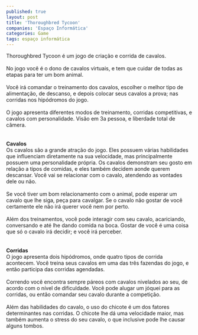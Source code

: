 ```yaml
---
published: true
layout: post
title: 'Thoroughbred Tycoon'
companies: 'Espaço Informática'
categories: Game
tags: espaço informática
---
```

Thoroughbred Tycoon &eacute; um jogo de cria&ccedil;&atilde;o e corrida de cavalos.<br /><br />No jogo voc&ecirc; &eacute; o dono de cavalos virtuais, e tem que cuidar de todas as etapas para ter um bom animal.<br /><br />Voc&ecirc; ir&aacute; comandar o treinamento dos cavalos, escolher o melhor tipo de alimenta&ccedil;&atilde;o, de descanso, e depois colocar seus cavalos a prova; nas corridas nos hip&oacute;dromos do jogo.<br /><br />O jogo apresenta diferentes modos de treinamento, corridas competitivas, e cavalos com personalidade. Vis&atilde;o em 3a pessoa, e liberdade total de c&acirc;mera.<br /><br /><br /><span style="font-weight: bold;">Cavalos</span><br />Os cavalos s&atilde;o a grande atra&ccedil;&atilde;o do jogo. Eles possuem v&aacute;rias habilidades que influenciam diretamente na sua velocidade, mas principalmente possuem uma personalidade pr&oacute;pria. Os cavalos demonstram seu gosto em rela&ccedil;&atilde;o a tipos de comidas, e eles tamb&eacute;m decidem aonde querem descansar. Voc&ecirc; vai se relacionar com o cavalo, atendendo as vontades dele ou n&atilde;o.<br /><br />Se voc&ecirc; tiver um bom relacionamento com o animal, pode esperar um cavalo que lhe siga, pe&ccedil;a para cavalgar. Se o cavalo n&atilde;o gostar de voc&ecirc; certamente ele n&atilde;o ir&aacute; querer voc&ecirc; nem por perto.<br /><br />Al&eacute;m dos treinamentos, voc&ecirc; pode interagir com seu cavalo, acariciando, conversando e at&eacute; lhe dando comida na boca. Gostar de voc&ecirc; &eacute; uma coisa que s&oacute; o cavalo ir&aacute; decidir; e voc&ecirc; ir&aacute; perceber. <br /><br /><br /><span style="font-weight: bold;">Corridas</span><br />O jogo apresenta dois hip&oacute;dromos, onde quatro tipos de corrida acontecem. Voc&ecirc; treina seus cavalos em uma das tr&ecirc;s fazendas do jogo, e ent&atilde;o participa das corridas agendadas.<br /><br />Correndo voc&ecirc; encontra sempre p&aacute;reos com cavalos nivelados ao seu, de acordo com o n&iacute;vel de dificuldade. Voc&ecirc; pode alugar um j&oacute;quei para as corridas, ou ent&atilde;o comandar seu cavalo durante a competi&ccedil;&atilde;o.<br /><br />Al&eacute;m das habilidades do cavalo, o uso do chicote &eacute; um dos fatores determinantes nas corridas. O chicote lhe d&aacute; uma velocidade maior, mas tamb&eacute;m aumenta o stress do seu cavalo, o que inclusive pode lhe causar alguns tombos.